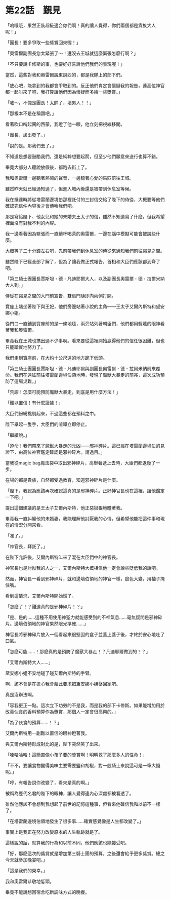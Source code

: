 # 第22話　覲見

「嗚哦哦，果然正裝超級適合你們啊！真的讓人覺得，你們兩個都是貴族大人呢！」

「團長！要多爭取一些獎賞回來喔！」

「奧雷爾副團長您太緊張了～！還沒去王城就這麼緊張怎麼行啊？」

「不只要說卡修斯的事，也要好好告訴他們我們的表現喔！」

當然，這些對我和奧雷爾說東說西的，都是我隊上的部下們。

「放心吧，能拿到的我都會爭取到的。反正他們肯定會懷疑我的報告，連高位神官都一起叫來了吧，我打算讓他們因為懷疑而多給一些獎賞。」

「噓～，不愧是團長！太帥了，壞男人！！」

「那根本不是在稱讚吧。」

看著吹口哨起鬨的西蒙，我瞪了他一眼，他立刻把視線移開。

「團長，該出發了。」

「說的是。那我們去了。」

不知道是想要鼓勵我們，還是純粹想要起鬨，但至少他們願意來送行也算不錯。

畢竟大部分人聽說放假後，都跑去街上了。

我和奧雷爾一邊聽著熱鬧的聲音，一邊騎著心愛的馬匹前往王城。

雖然昨天就已經通知過了，但進入城內後還是被帶到休息室等候。

我在抵達時將從塔雷蘭邊境伯那裡託付的三封信交給了陛下的侍從，大概要等他們確認完信件內容後才會傳喚我們吧。

那是寫給陛下、他女兒和她的未婚夫王太子的信，雖然不知道寫了什麼，但我希望裡面沒有對我不利的內容。

我一邊看著因為緊張而一直續杯喝茶的奧雷爾，一邊在腦中模擬可能會被說些什麼。

大概等了二十分鐘左右吧，先前帶我們到休息室的侍從來通知我們前往謁見之間。

雖然陛下已經全部了解了，但為了讓我做正式報告，首相和大臣們應該都到齊了吧。

「第三騎士團團長賈斯坦・德・凡迪耶爾大人，以及副團長奧雷爾・德・拉爾米納大人到。」

侍從在謁見之間的大門前宣告，雙扇門隨即向兩側打開。

寶座上端坐著陛下與王妃，他們旁邊站著小說的主角——王太子艾爾內斯特和黛安娜小姐。

從門口一直鋪到寶座前的是一條地毯，兩旁站列著朝臣們，他們都用輕蔑的眼神看著我和奧雷爾。

畢竟我在王城也搞出過不少事啊。看來要從這裡開始贏得他們的信任很困難，但也只能踏實地努力了。

我們走到寶座前，在大約十公尺遠的地方跪下低頭。

「第三騎士團團長賈斯坦・德・凡迪耶爾與副團長奧雷爾・德・拉爾米納前來覆命。我們在遠征前往塔雷蘭邊境伯領地時，發現了魔獸大暴走的前兆，這次成功預防了這場災難。」

「荒謬！怎麼可能預防魔獸大暴走，到底是用什麼方法！」

「難以置信！有什麼證據！」

大臣們紛紛挑剔起來，不過這些都在預料之中。

陛下舉起一隻手，大臣們的喧嘩立即停止。

「繼續說。」

「遵命！我們帶來了魔獸大暴走的元凶——邪神碎片。這已經在塔雷蘭邊境伯的見證下，由高位神官鑑定確認是邪神碎片。請過目。」

當我從magic bag魔法袋中取出邪神碎片，高舉著遞上去時，大臣們都退後了一步。

在場的都是貴族，自然都受過教育，知道邪神碎片是什麼。

「陛下，我認為應該再次確認這真的是邪神碎片。正好神官長也在這裡，讓他鑑定一下吧。」

提出這個建議的是王太子艾爾內斯特，他正惡狠狠地瞪著我。

畢竟我一直糾纏他的未婚妻，我能理解他討厭我的心情，但希望他能把這件事和現在的情況分開來看。

「准了。」

「神官長，拜託了。」

在陛下允許後，艾爾內斯特叫來了混在大臣們中的神官長。

神官長也是討厭我的人之一，艾爾內斯特大概相信他一定會說些貶低我的話吧。

然而，神官長一看到邪神碎片，就和邊境伯領地的神官一樣，臉色大變，用袖子掩住嘴。

看到這情況，艾爾內斯特開始慌了。

「怎麼了！？難道真的是邪神碎片！？」

「是、是的……這種不用使用神聖力就能感受到的不祥氣息……毫無疑問是邪神碎片。邊境伯領地的神官果然眼光準確……」

神官長將邪神碎片放入一個看起來很堅固的盒子並蓋上蓋子後，才終於安心地吐了口氣。

「怎麼可能……！那麼真的是預防了魔獸大暴走！？凡迪耶爾做到的！？」

「艾爾內斯特大人……」

黛安娜小姐不安地碰了碰艾爾內斯特的手臂。

啊，該不會是在擔心我會藉此要求把黛安娜小姐娶回家吧。

真是沒辦法啊。

「容我更正一點。這次立下功勞的不是我，而是我的部下卡修斯。如果能增加用於改善伙食的香料預算作為獎賞，那個人一定會很高興的。」

「為了伙食的預算……！？」

艾爾內斯特用一副難以置信的眼神瞪著我。

與艾爾內斯特形成對比的是，陛下突然笑了出來。

「哇哈哈哈！這簡直像小孩子要的獎賞啊！明明救了那麼多人的性命！」

「不不，要讓食物變得美味主要需要鹽和胡椒，對一般騎士來說這可是一筆大錢呢。」

「哼，有報告說你改變了，看來是真的啊。」

被稱為歷代名君的陛下的眼神，讓人覺得連內心深處都被看透了。

雖然他應該不會想到我想起了前世的記憶這種事，但看來他確信我和以前不一樣了。

「在塔雷蘭邊境伯領地發生了很多事……確實感覺像是人生都改變了。」

事實上是我正在努力改變原本的人生軌跡就是了。

這樣說的話，就算我的行為和以前不同，他們應該也能接受吧。

「好，那麼這次的獎賞就是增加第三騎士團的預算，之後還會給予更多獎賞。總之今天就參加晚宴吧。」

「這是我們的榮幸。」

我和奧雷爾恭敬地低頭。

畢竟不能說想回宿舍吃新調味方式的晚餐。
